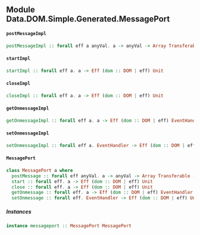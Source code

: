## Module Data.DOM.Simple.Generated.MessagePort

#### `postMessageImpl`

``` purescript
postMessageImpl :: forall eff a anyVal. a -> anyVal -> Array Transferable -> Eff (dom :: DOM | eff) Unit
```

#### `startImpl`

``` purescript
startImpl :: forall eff a. a -> Eff (dom :: DOM | eff) Unit
```

#### `closeImpl`

``` purescript
closeImpl :: forall eff a. a -> Eff (dom :: DOM | eff) Unit
```

#### `getOnmessageImpl`

``` purescript
getOnmessageImpl :: forall eff a. a -> Eff (dom :: DOM | eff) EventHandler
```

#### `setOnmessageImpl`

``` purescript
setOnmessageImpl :: forall eff a. EventHandler -> Eff (dom :: DOM | eff) Unit
```

#### `MessagePort`

``` purescript
class MessagePort a where
  postMessage :: forall eff anyVal. a -> anyVal -> Array Transferable -> Eff (dom :: DOM | eff) Unit
  start :: forall eff. a -> Eff (dom :: DOM | eff) Unit
  close :: forall eff. a -> Eff (dom :: DOM | eff) Unit
  getOnmessage :: forall eff. a -> Eff (dom :: DOM | eff) EventHandler
  setOnmessage :: forall eff. EventHandler -> Eff (dom :: DOM | eff) Unit
```

##### Instances
``` purescript
instance messageport :: MessagePort MessagePort
```


